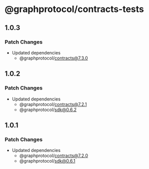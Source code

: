 # @graphprotocol/contracts-tests

## 1.0.3

### Patch Changes

- Updated dependencies
  - @graphprotocol/contracts@7.3.0

## 1.0.2

### Patch Changes

- Updated dependencies
  - @graphprotocol/contracts@7.2.1
  - @graphprotocol/sdk@0.6.2

## 1.0.1

### Patch Changes

- Updated dependencies
  - @graphprotocol/contracts@7.2.0
  - @graphprotocol/sdk@0.6.1
